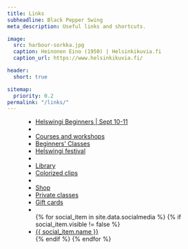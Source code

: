 ```yaml
---
title: Links
subheadline: Black Pepper Swing
meta_description: Useful links and shortcuts.

image:
  src: harbour-sorkka.jpg
  caption: Heinonen Eino (1950) | Helsinkikuvia.fi
  caption_url: https://www.helsinkikuvia.fi/

header:
  short: true

sitemap:
  priority: 0.2
permalink: "/links/"
---
```


<div class="text-center t30" style="max-width: 420px; margin: 0 auto;">
  <ul class="social-icons side-nav">
    <li><a href="{% link _events/2022-helswingi-beginners.md %}">Helswingi Beginners | Sept 10-11</a></li>
    <li class="divider b60"></li>
    <li><a href="/courses">Courses and workshops</a></li>
    <li><a href="/courses-for-beginners/">Beginners' Classes</a></li>
    <li><a href="https://www.helswingi.fi/">Helswingi festival</a></li>
    <li class="divider b60"></li>
    <li><a href="https://library.blackpepperswing.com/">Library</a></li>
    <li><a href="https://www.youtube.com/playlist?list=PLXuPJeS8W-KoF6CIHZan0xlxfD0hO4iYQ">Colorized clips</a></li>
    <li class="divider b60"></li>
    <li><a href="https://holvi.com/shop/blackpepperswing/">Shop</a></li>
    <li><a href="https://holvi.com/shop/blackpepperswing/section/private-classes/">Private classes</a></li>
    <li><a href="https://holvi.com/shop/blackpepperswing/section/gift-cards/">Gift cards</a></li>
    <li class="divider b60"></li>
    {% for social_item in site.data.socialmedia %}
    {% if social_item.visible != false %}
    <li><a href="{{ social_item.url }}" target="_blank" class="{{ social_item.class }}" title="{{ social_item.name }}"> {{ social_item.name }}</a></li>
    {% endif %}
    {% endfor %}
  </ul>
</div>

